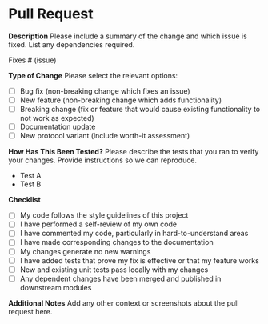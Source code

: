 # Pull Request

**Description**
Please include a summary of the change and which issue is fixed. List any dependencies required.

Fixes # (issue)

**Type of Change**
Please select the relevant options:
- [ ] Bug fix (non-breaking change which fixes an issue)
- [ ] New feature (non-breaking change which adds functionality)
- [ ] Breaking change (fix or feature that would cause existing functionality to not work as expected)
- [ ] Documentation update
- [ ] New protocol variant (include worth-it assessment)

**How Has This Been Tested?**
Please describe the tests that you ran to verify your changes. Provide instructions so we can reproduce.

- Test A
- Test B

**Checklist**
- [ ] My code follows the style guidelines of this project
- [ ] I have performed a self-review of my own code
- [ ] I have commented my code, particularly in hard-to-understand areas
- [ ] I have made corresponding changes to the documentation
- [ ] My changes generate no new warnings
- [ ] I have added tests that prove my fix is effective or that my feature works
- [ ] New and existing unit tests pass locally with my changes
- [ ] Any dependent changes have been merged and published in downstream modules

**Additional Notes**
Add any other context or screenshots about the pull request here.